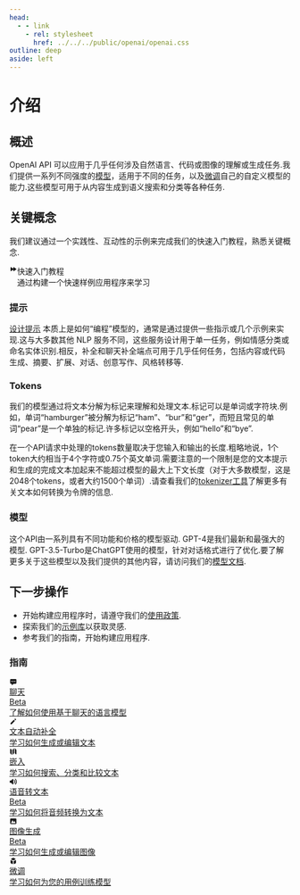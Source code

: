 ```yaml
---
head:
  - - link
    - rel: stylesheet
      href: ../../../public/openai/openai.css
outline: deep
aside: left
---
```


# 介绍

## 概述
OpenAI API 可以应用于几乎任何涉及自然语言、代码或图像的理解或生成任务.我们提供一系列不同强度的[模型](/zh/openai/documentation/models)，适用于不同的任务，以及[微调](/zh/openai/documentation/fine-tuning)自己的自定义模型的能力.这些模型可用于从内容生成到语义搜索和分类等各种任务.

## 关键概念
我们建议通过一个实践性、互动性的示例来完成我们的快速入门教程，熟悉关键概念.

<a href="/docs/zh/openai/documentation/quickstart" style="text-decoration: none">
    <div class="icon-item" style="display: flex">
        <div class="icon-item-icon purple-gradient-bg">
            <svg stroke="currentColor" fill="currentColor" stroke-width="0" viewBox="0 0 20 20" height="1em" width="1em" xmlns="http://www.w3.org/2000/svg">
                <path d="M4.555 5.168A1 1 0 003 6v8a1 1 0 001.555.832L10 11.202V14a1 1 0 001.555.832l6-4a1 1 0 000-1.664l-6-4A1 1 0 0010 6v2.798l-5.445-3.63z"></path>
            </svg>
        </div>
        <div class="icon-item-right">
            <div class="icon-item-title body-large bold">快速入门教程</div>
            <div class="icon-item-desc body-small">通过构建一个快速样例应用程序来学习</div>
        </div>
    </div>
</a>

### 提示
[设计提示](/zh/openai/documentation/text-completion#prompt-design) 本质上是如何“编程”模型的，通常是通过提供一些指示或几个示例来实现.这与大多数其他 NLP 服务不同，这些服务设计用于单一任务，例如情感分类或命名实体识别.相反，补全和聊天补全端点可用于几乎任何任务，包括内容或代码生成、摘要、扩展、对话、创意写作、风格转移等.

### Tokens
我们的模型通过将文本分解为标记来理解和处理文本.标记可以是单词或字符块.例如，单词“hamburger”被分解为标记“ham”、“bur”和“ger”，而短且常见的单词“pear”是一个单独的标记.许多标记以空格开头，例如“hello”和“bye”.

在一个API请求中处理的tokens数量取决于您输入和输出的长度.粗略地说，1个token大约相当于4个字符或0.75个英文单词.需要注意的一个限制是您的文本提示和生成的完成文本加起来不能超过模型的最大上下文长度（对于大多数模型，这是2048个tokens，或者大约1500个单词）.请查看我们的[tokenizer工具](https://platform.openai.com/tokenizer)了解更多有关文本如何转换为令牌的信息.
### 模型
这个API由一系列具有不同功能和价格的模型驱动. GPT-4是我们最新和最强大的模型. GPT-3.5-Turbo是ChatGPT使用的模型，针对对话格式进行了优化.要了解更多关于这些模型以及我们提供的其他内容，请访问我们的[模型文档](/zh/openai/documentation/text-completion/models).

## 下一步操作
- 开始构建应用程序时，请遵守我们的[使用政策](https://openai.com/policies/usage-policies).
- 探索我们的[示例库](https://platform.openai.com/examples)以获取灵感.
- 参考我们的指南，开始构建应用程序.

### 指南
<a href="/docs/zh/openai/documentation/chat-completions">
    <div class="icon-item mt-6">
        <div class="icon-item-icon purple-gradient-bg">
            <svg stroke="currentColor" fill="currentColor" stroke-width="0" viewBox="0 0 20 20" height="1em" width="1em" xmlns="http://www.w3.org/2000/svg">
                <path fill-rule="evenodd" d="M18 5v8a2 2 0 01-2 2h-5l-5 4v-4H4a2 2 0 01-2-2V5a2 2 0 012-2h12a2 2 0 012 2zM7 8H5v2h2V8zm2 0h2v2H9V8zm6 0h-2v2h2V8z" clip-rule="evenodd"></path>
            </svg>
        </div>
        <div class="icon-item-right">
            <div class="icon-item-title body-large bold">聊天</div>
            <div class="icon-item-tag">Beta</div>
            <div class="icon-item-desc body-small">了解如何使用基于聊天的语言模型</div>
        </div>
    </div>
</a>
<a href="/docs/zh/openai/documentation/text-completion"><div class="icon-item mt-6"><div class="icon-item-icon green-gradient-bg"><svg stroke="currentColor" fill="currentColor" stroke-width="0" viewBox="0 0 20 20" height="1em" width="1em" xmlns="http://www.w3.org/2000/svg"><path d="M13.586 3.586a2 2 0 112.828 2.828l-.793.793-2.828-2.828.793-.793zM11.379 5.793L3 14.172V17h2.828l8.38-8.379-2.83-2.828z"></path></svg></div><div class="icon-item-right"><div class="icon-item-title body-large bold">文本自动补全</div><div class="icon-item-desc body-small">学习如何生成或编辑文本</div></div></div></a>
<a href="/docs/zh/openai/documentation/embeddings"><div class="icon-item mt-6"><div class="icon-item-icon orange-gradient-bg"><svg stroke="currentColor" fill="currentColor" stroke-width="0" viewBox="0 0 20 20" height="1em" width="1em" xmlns="http://www.w3.org/2000/svg"><path fill-rule="evenodd" d="M12 1.586l-4 4v12.828l4-4V1.586zM3.707 3.293A1 1 0 002 4v10a1 1 0 00.293.707L6 18.414V5.586L3.707 3.293zM17.707 5.293L14 1.586v12.828l2.293 2.293A1 1 0 0018 16V6a1 1 0 00-.293-.707z" clip-rule="evenodd"></path></svg></div><div class="icon-item-right"><div class="icon-item-title body-large bold">嵌入</div><div class="icon-item-desc body-small">学习如何搜索、分类和比较文本</div></div></div></a>
<a href="/docs/zh/openai/documentation/speech-to-text"><div class="icon-item mt-6"><div class="icon-item-icon red-gradient-bg"><svg stroke="currentColor" fill="currentColor" stroke-width="0" viewBox="0 0 20 20" height="1em" width="1em" xmlns="http://www.w3.org/2000/svg"><path fill-rule="evenodd" d="M9.383 3.076A1 1 0 0110 4v12a1 1 0 01-1.707.707L4.586 13H2a1 1 0 01-1-1V8a1 1 0 011-1h2.586l3.707-3.707a1 1 0 011.09-.217zM14.657 2.929a1 1 0 011.414 0A9.972 9.972 0 0119 10a9.972 9.972 0 01-2.929 7.071 1 1 0 01-1.414-1.414A7.971 7.971 0 0017 10c0-2.21-.894-4.208-2.343-5.657a1 1 0 010-1.414zm-2.829 2.828a1 1 0 011.415 0A5.983 5.983 0 0115 10a5.984 5.984 0 01-1.757 4.243 1 1 0 01-1.415-1.415A3.984 3.984 0 0013 10a3.983 3.983 0 00-1.172-2.828 1 1 0 010-1.415z" clip-rule="evenodd"></path></svg></div><div class="icon-item-right"><div class="icon-item-title body-large bold">语音转文本</div><div class="icon-item-tag">Beta</div><div class="icon-item-desc body-small">学习如何将音频转换为文本</div></div></div></a>
<a href="/docs/zh/openai/documentation/image-generation"><div class="icon-item mt-6"><div class="icon-item-icon purple-gradient-bg"><svg stroke="currentColor" fill="currentColor" stroke-width="0" viewBox="0 0 20 20" height="1em" width="1em" xmlns="http://www.w3.org/2000/svg"><path fill-rule="evenodd" d="M4 3a2 2 0 00-2 2v10a2 2 0 002 2h12a2 2 0 002-2V5a2 2 0 00-2-2H4zm12 12H4l4-8 3 6 2-4 3 6z" clip-rule="evenodd"></path></svg></div><div class="icon-item-right"><div class="icon-item-title body-large bold">图像生成</div><div class="icon-item-tag icon-item-tag-gray">Beta</div><div class="icon-item-desc body-small">学习如何生成或编辑图像</div></div></div></a>
<a href="/docs/zh/openai/documentation/fine-tuning"><div class="icon-item mt-6"><div class="icon-item-icon green-gradient-bg"><svg stroke="currentColor" fill="currentColor" stroke-width="0" viewBox="0 0 20 20" height="1em" width="1em" xmlns="http://www.w3.org/2000/svg"><path d="M11 17a1 1 0 001.447.894l4-2A1 1 0 0017 15V9.236a1 1 0 00-1.447-.894l-4 2a1 1 0 00-.553.894V17zM15.211 6.276a1 1 0 000-1.788l-4.764-2.382a1 1 0 00-.894 0L4.789 4.488a1 1 0 000 1.788l4.764 2.382a1 1 0 00.894 0l4.764-2.382zM4.447 8.342A1 1 0 003 9.236V15a1 1 0 00.553.894l4 2A1 1 0 009 17v-5.764a1 1 0 00-.553-.894l-4-2z"></path></svg></div><div class="icon-item-right"><div class="icon-item-title body-large bold">微调</div><div class="icon-item-desc body-small">学习如何为您的用例训练模型</div></div></div></a>
